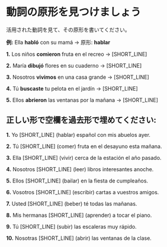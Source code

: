 # 動詞の原形を見つけましょう

活用された動詞を見て、その原形を書いてください。

**例:** Ella **habló** con su mamá → 原形: **hablar**

**1.** Los niños **comieron** fruta en el recreo → [SHORT_LINE]

**2.** María **dibujó** flores en su cuaderno → [SHORT_LINE]

**3.** Nosotros **vivimos** en una casa grande → [SHORT_LINE]

**4.** Tú **buscaste** tu pelota en el jardín → [SHORT_LINE]

**5.** Ellos **abrieron** las ventanas por la mañana → [SHORT_LINE]

## 正しい形で空欄を過去形で埋めてください:

**1.** Yo [SHORT_LINE] (hablar) español con mis abuelos ayer.

**2.** Tú [SHORT_LINE] (comer) fruta en el desayuno esta mañana.

**3.** Ella [SHORT_LINE] (vivir) cerca de la estación el año pasado.

**4.** Nosotros [SHORT_LINE] (leer) libros interesantes anoche.

**5.** Ellos [SHORT_LINE] (bailar) en la fiesta de cumpleaños.

**6.** Vosotros [SHORT_LINE] (escribir) cartas a vuestros amigos.

**7.** Usted [SHORT_LINE] (beber) té todas las mañanas.

**8.** Mis hermanas [SHORT_LINE] (aprender) a tocar el piano.

**9.** Tú [SHORT_LINE] (subir) las escaleras muy rápido.

**10.** Nosotras [SHORT_LINE] (abrir) las ventanas de la clase.